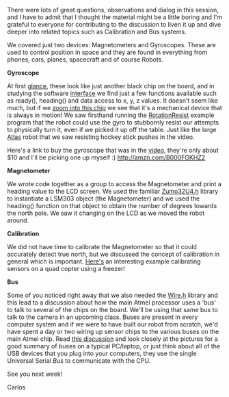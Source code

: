 There were lots of great questions, observations and dialog in this
session, and I have to admit that I thought the material might be a little
boring and I'm grateful to everyone for contributing to the discussion to
liven it up and dive deeper into related topics such as Calibration and Bus
systems.

We covered just two devices: Magnetometers and Gyroscopes.  These are used
to control position in space and they are found in everything from phones,
cars, planes, spacecraft and of course Robots.

**Gyroscope**

At first [glance](https://www.pololu.com/picture/view/0J6721), these look
like just another black chip on the board, and in studying the software
[interface](https://github.com/pololu/lsm303-arduino) we find just a few
functions available such as ready(), heading() and data access to x, y, z
values.  It doesn't seem like much, but if we [zoom into this chip](https://youtu.be/XsjvaYAFN1M) we see that it's a mechanical device that is
always in motion!  We saw firsthand running the [RotationResist](https://github.com/pololu/zumo-32u4-arduino-library/tree/master/examples/RotationResist)
example program that the robot could use the gyro to stubbornly resist our
attempts to physically turn it, even if we picked it up off the table.
Just like the large [Atlas](https://www.youtube.com/watch?v=rVlhMGQgDkY)
robot that we saw resisting hockey stick pushes in the video.

Here's a link to buy the gyroscope that was in the [video](https://www.youtube.com/watch?v=cquvA_IpEsA), they're only about $10 and
I'll be picking one up myself :)
http://amzn.com/B000FGKHZ2

**Magnetometer**

We wrote code together as a group to access the Magnetometer and print a
heading value to the LCD screen.  We used the familiar [Zumo32U4.h](https://github.com/pololu/zumo-32u4-arduino-library) library to
instantiate a LSM303 object (the Magnetometer) and we used the heading()
function on that object to obtain the number of degrees towards the north
pole.  We saw it changing on the LCD as we moved the robot around.

**Calibration**

We did not have time to calibrate the Magnetometer so that it could
accurately detect true north, but we discussed the concept of calibration
in general which is important.  [Here's](https://www.youtube.com/watch?v=KSe6hITpr_o) an interesting example
calibrating sensors on a quad copter using a freezer!

**Bus**

Some of you noticed right away that we also needed the [Wire.h](https://www.arduino.cc/en/Reference/Wire) library and this lead to a
discussion about how the main Atmel processor uses a 'bus' to talk to
several of the chips on the board.  We'll be using that same bus to talk to
the camera in an upcoming class.  Buses are present in every computer
system and if we were to have built our robot from scratch, we'd have spent
a day or two wiring up sensor chips to the various buses on the main Atmel
chip.  Read [this discussion](http://superuser.com/a/462093) and look
closely at the pictures for a good summary of buses on a typical PC/laptop,
or just think about all of the USB devices that you plug into your
computers, they use the single Universal Serial *Bus* to communicate with
the CPU.

See you next week!

Carlos
